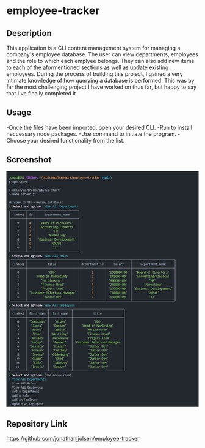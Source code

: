# employee-tracker

## Description
This application is a CLI content management system for managing a company's employee database. The user can view departments, employees and the role to which each emplyee belongs. They can also add new items to each of the aformentioned sections as well as update existing employees. During the process of building this project, I gained a very intimate knowledge of how querying a database is performed. This was by far the most challenging project I have worked on thus far, but happy to say that I've finally completed it.

## Usage
-Once the files have been imported, open your desired CLI.
-Run <npm i> to install neccessary node packages.
-Use command <npm start> to initiate the program.
-Choose your desired functionality from the list.

## Screenshot
![](./assets/image.png)

## Repository Link
https://github.com/jonathanjjolsen/employee-tracker